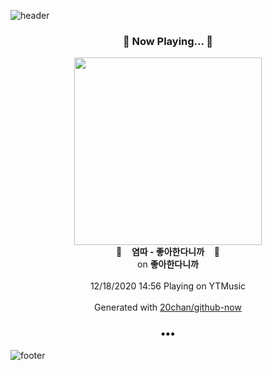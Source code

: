 ![header](https://capsule-render.vercel.app/api?type=wave&height=170&section=header&text=Hi.%20I'm%20SHIFT&fontColor=090707&fontAlignX=45&fontAlignY=65&fontSize=100)

<h3 align="center">🎵 Now Playing... 🎵</h3>
<p align="center">
  <a href="https://music.youtube.com/channel/UCyS1jT2cQS4JOMk6e6UIWHQ">
    <img width="300" src="https://lh3.googleusercontent.com/uPgvrKaLgdIj78oZXXw3_c-icJ1ceJlgaZ32zmTKmTxb7BjWph44MO7B00Vk7ee1w1jRi35LAGTjwZABPw">
  </a>
  <br>
  🎵&nbsp&nbsp&nbsp <b>염따 - 좋아한다니까</b> &nbsp&nbsp&nbsp🎵
  <br>
  on <b>좋아한다니까</b>
  
  <br />
  <br />
  12/18/2020 14:56 Playing on YTMusic
  <br />
  <br />
  Generated with <a href="https://github.com/20chan/github-now">20chan/github-now</a>
</p>

<h3 align="center">•••</h3>

![footer](https://capsule-render.vercel.app/api?type=wave&height=150&section=footer)
